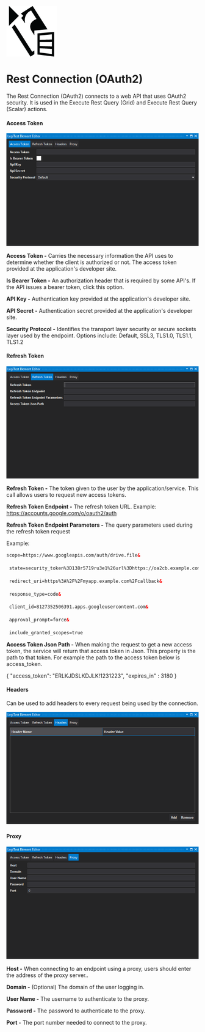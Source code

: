 ﻿![](images/ExecuteRestGridIcon.png)

# Rest Connection (OAuth2)



The Rest Connection (OAuth2) connects to a web API that uses OAuth2 security. It is used in the Execute Rest Query (Grid) and Execute Rest Query (Scalar) actions.



#### Access Token

![](images/RestOauth2ConnAccessToken.png)





**Access Token -** Carries the necessary information the API uses to determine whether the client is authorized or not. The access token provided at the application's developer site.



**Is Bearer Token -** An authorization header that is required by some API's. If the API issues a bearer token, click this option.



**API Key -** Authentication key provided at the application's developer site.



**API Secret -** Authentication secret provided at the application's developer site.



**Security Protocol -** Identifies the transport layer security or secure sockets layer used by the endpoint. Options include: Default, SSL3, TLS1.0, TLS1.1, TLS1.2



#### Refresh Token

![](images/RestOauth2RefreshToken.png)





**Refresh Token -** The token given to the user by the application/service. This call allows users to request new access tokens.



**Refresh Token Endpoint -** The refresh token URL. 
Example: https://accounts.google.com/o/oauth2/auth



**Refresh Token Endpoint Parameters -** The query parameters used during the refresh token request

Example:
```html
scope=https://www.googleapis.com/auth/drive.file&

 state=security_token%3D138r5719ru3e1%26url%3Dhttps://oa2cb.example.com/myHome&

 redirect_uri=https%3A%2F%2Fmyapp.example.com%2Fcallback&

 response_type=code&

 client_id=8127352506391.apps.googleusercontent.com&

 approval_prompt=force&

 include_granted_scopes=true
```




**Access Token Json Path -** When making the request to get a new access token, the service will return that access token in Json. This property is the path to that token. For example the path to the access token below is access_token.

{ "access_token": "ERLKJDSLKDJLK!1231223", "expires_in" : 3180 }



#### Headers

Can be used to add headers to every request being used by the connection.

![](images/RestOauth2Headers.png)





#### Proxy

![](images/RestOauth2Proxy.png)





**Host -** When connecting to an endpoint using a proxy, users should enter the address of the proxy server..



**Domain -** (Optional) The domain of the user logging in.



**User Name -** The username to authenticate to the proxy.



**Password -** The password to authenticate to the proxy.



**Port -** The port number needed to connect to the proxy.